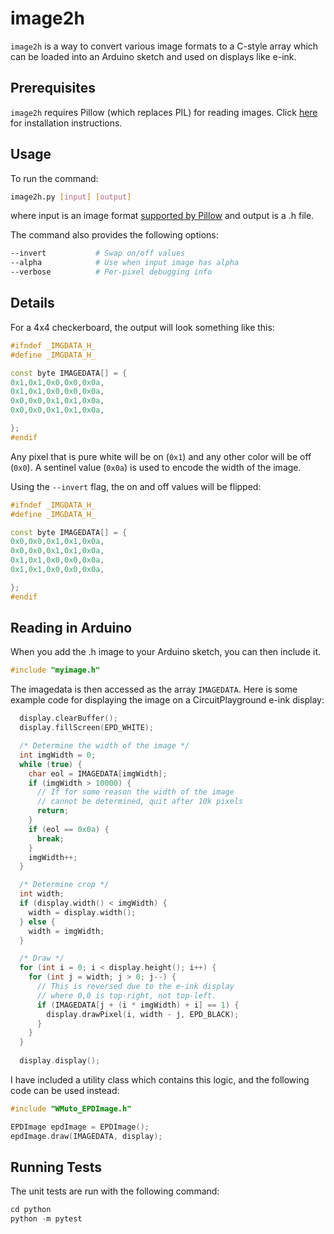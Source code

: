 # image2h

`image2h` is a way to convert various image formats to a C-style array which can be loaded into an Arduino sketch and used on displays like e-ink.

## Prerequisites

`image2h` requires Pillow (which replaces PIL) for reading images. Click [here](https://pillow.readthedocs.io/en/stable/installation.html#basic-installation) for installation instructions.

## Usage

To run the command:
```bash
image2h.py [input] [output]
```
where input is an image format [supported by Pillow](https://pillow.readthedocs.io/en/stable/handbook/image-file-formats.html) and output is a .h file.

The command also provides the following options:
```bash
--invert           # Swap on/off values 
--alpha            # Use when input image has alpha 
--verbose          # Per-pixel debugging info
```

## Details

For a 4x4 checkerboard, the output will look something like this:

```cpp
#ifndef _IMGDATA_H_
#define _IMGDATA_H_

const byte IMAGEDATA[] = {
0x1,0x1,0x0,0x0,0x0a,
0x1,0x1,0x0,0x0,0x0a,
0x0,0x0,0x1,0x1,0x0a,
0x0,0x0,0x1,0x1,0x0a,

};
#endif
```

Any pixel that is pure white will be on (`0x1`) and any other color will be off (`0x0`). A sentinel value (`0x0a`) is used to encode the width of the image.

Using the `--invert` flag, the on and off values will be flipped:

```cpp
#ifndef _IMGDATA_H_
#define _IMGDATA_H_

const byte IMAGEDATA[] = {
0x0,0x0,0x1,0x1,0x0a,
0x0,0x0,0x1,0x1,0x0a,
0x1,0x1,0x0,0x0,0x0a,
0x1,0x1,0x0,0x0,0x0a,

};
#endif
```

## Reading in Arduino

When you add the .h image to your Arduino sketch, you can then include it.

```cpp
#include "myimage.h"
```

The imagedata is then accessed as the array `IMAGEDATA`. Here is some example code for displaying the image on a CircuitPlayground e-ink display:

```cpp
  display.clearBuffer();
  display.fillScreen(EPD_WHITE);

  /* Determine the width of the image */
  int imgWidth = 0;
  while (true) {
    char eol = IMAGEDATA[imgWidth];
    if (imgWidth > 10000) {
      // If for some reason the width of the image
      // cannot be determined, quit after 10k pixels
      return;
    }
    if (eol == 0x0a) {
      break;
    }
    imgWidth++;
  }

  /* Determine crop */
  int width;
  if (display.width() < imgWidth) {
    width = display.width();
  } else {
    width = imgWidth;
  }

  /* Draw */
  for (int i = 0; i < display.height(); i++) {
    for (int j = width; j > 0; j--) {
      // This is reversed due to the e-ink display
      // where 0,0 is top-right, not top-left.
      if (IMAGEDATA[j + (i * imgWidth) + i] == 1) {
        display.drawPixel(i, width - j, EPD_BLACK);
      }
    }
  }
  
  display.display();
  ```

  I have included a utility class which contains this logic, and the following code can be used instead:

  ```cpp
  #include "WMuto_EPDImage.h"

  EPDImage epdImage = EPDImage();
  epdImage.draw(IMAGEDATA, display);
  ```

  ## Running Tests

  The unit tests are run with the following command:

  ```python
  cd python
  python -m pytest
  ```